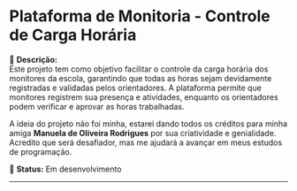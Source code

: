 # **Plataforma de Monitoria - Controle de Carga Horária**  

📌 **Descrição:**  
Este projeto tem como objetivo facilitar o controle da carga horária dos monitores da escola, garantindo que todas as horas sejam devidamente registradas e validadas pelos orientadores. A plataforma permite que monitores registrem sua presença e atividades, enquanto os orientadores podem verificar e aprovar as horas trabalhadas. 

A ideia do projeto não foi minha, estarei dando todos os créditos para minha amiga **Manuela de Oliveira Rodrigues** por sua criatividade e genialidade. Acredito que será desafiador, mas me ajudará a avançar em meus estudos de programação.

🚀 **Status:** Em desenvolvimento  

---
